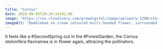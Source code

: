 ```yaml
---
title: "Cornus"
date: 2018-09-05T19:29:14+01:00
image: "https://res.cloudinary.com/growdigital/image/upload/w_1280/v1544344419/cornus-44492505891.jpg"
imageAlt: "Bumblebee on cream coloured multi-headed flower, surrounded by pointy green leaves"
---
```


It feels like a #SecondSpring out in the #ForestGarden, the Cornus stolonifera flaviramea is in flower again, attracing the pollinators. 
